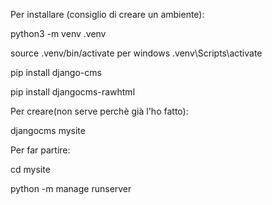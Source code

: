 Per installare (consiglio di creare un ambiente):

python3 -m venv .venv

source .venv/bin/activate per windows .venv\Scripts\activate

pip install django-cms

pip install djangocms-rawhtml

Per creare(non serve perchè già l'ho fatto):

djangocms mysite

Per far partire:

cd mysite

python -m manage runserver
